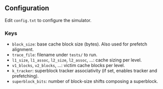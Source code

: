 ## Configuration

Edit `config.txt` to configure the simulator.

### Keys
- `block_size`: base cache block size (bytes). Also used for prefetch alignment.
- `trace_file`: filename under `tests/` to run.
- `l1_size`, `l1_assoc`, `l2_size`, `l2_assoc`, ...: cache sizing per level.
- `v1_blocks`, `v2_blocks`, ...: victim cache blocks per level.
- `k_tracker`: superblock tracker associativity (if set, enables tracker and prefetching).
- `superblock_bits`: number of block-size shifts composing a superblock.


